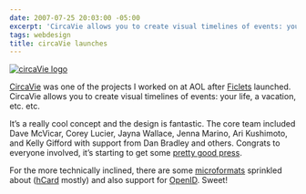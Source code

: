 ```yaml
---
date: 2007-07-25 20:03:00 -05:00
excerpt: 'CircaVie allows you to create visual timelines of events: your life, a vacation, etc. etc.'
tags: webdesign
title: circaVie launches
---
```


[![circaVie logo](http://farm2.static.flickr.com/1083/899582264_5fdfab22b2.jpg)](http://flickr.com/photos/jgarber/899582264/)

[CircaVie](http://www.circavie.com/) was one of the projects I worked on at AOL after [Ficlets](http://ficlets.com/) launched. CircaVie allows you to create visual timelines of events: your life, a vacation, etc. etc.

It’s a really cool concept and the design is fantastic. The core team included Dave McVicar, Corey Lucier, Jayna Wallace, Jenna Marino, Ari Kushimoto, and Kelly Gifford with support from Dan Bradley and others. Congrats to everyone involved, it’s starting to get some [pretty good press](http://mashable.com/2007/07/25/circavie/).

For the more technically inclined, there are some [microformats](http://microformats.org/) sprinkled about ([hCard](http://microformats.org/wiki/hcard) mostly) and also support for [OpenID](http://openid.net/). Sweet!
